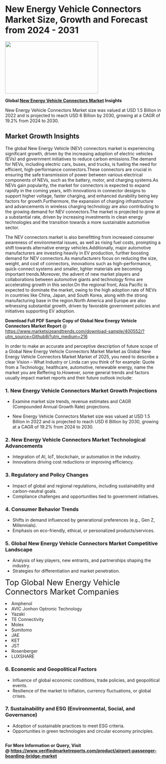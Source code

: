 <H1>New Energy Vehicle Connectors Market Size, Growth and Forecast from 2024 - 2031</H1><img class="aligncenter size-medium wp-image-584254" src="https://thirdeyenews.in/wp-content/uploads/2024/09/Global-Market-Research-300x168.jpeg" alt="" width="300" height="168" /><p><strong>Global&nbsp;<a href="https://www.marketsizeandtrends.com/download-sample/400552/?utm_source=Github8j?utm_medium=216">New Energy Vehicle Connectors Market</a> Insights</strong></p><p>New Energy Vehicle Connectors Market size was valued at USD 1.5 Billion in 2022 and is projected to reach USD 6 Billion by 2030, growing at a CAGR of 19.2% from 2024 to 2030.</p><p><h2>Market Growth Insights</h2> <p>The global New Energy Vehicle (NEV) connectors market is experiencing significant growth, driven by the increasing adoption of electric vehicles (EVs) and government initiatives to reduce carbon emissions.The demand for NEVs, including electric cars, buses, and trucks, is fueling the need for efficient, high-performance connectors.These connectors are crucial in ensuring the safe transmission of power between various electrical components of NEVs, such as the battery, motor, and charging systems.As NEVs gain popularity, the market for connectors is expected to expand rapidly in the coming years, with innovations in connector designs to support higher voltage, faster charging, and enhanced durability being key factors for growth.Furthermore, the expansion of charging infrastructure and advancements in wireless charging technology are also contributing to the growing demand for NEV connectors.The market is projected to grow at a substantial rate, driven by increasing investments in clean energy technologies and the transition towards a more sustainable automotive sector.</p> <p>The NEV connectors market is also benefitting from increased consumer awareness of environmental issues, as well as rising fuel costs, prompting a shift towards alternative energy vehicles.Additionally, major automotive manufacturers are investing heavily in EV production, further boosting demand for NEV connectors.As manufacturers focus on reducing the size, weight, and cost of connectors, innovations such as high-performance, quick-connect systems and smaller, lighter materials are becoming important trends.Moreover, the advent of new market players and collaborations between automotive giants and technology firms are accelerating growth in this sector.On the regional front, Asia Pacific is expected to dominate the market, owing to the high adoption rate of NEVs in countries like China, Japan, and South Korea, along with the strong manufacturing base in the region.North America and Europe are also witnessing substantial growth, driven by favorable government policies and initiatives supporting EV adoption.</p> <p><span class=""><strong>Download Full PDF Sample Copy of Global New Energy Vehicle Connectors Market Report</strong> @ <a href="https://www.marketsizeandtrends.com/download-sample/400552/?utm_source=Github8j?utm_medium=216" target="_blank">https://www.marketsizeandtrends.com/download-sample/400552/?utm_source=Github8j?utm_medium=216</a></span></p><p>In order to make an accurate and perceptive description of future scope of a Global&nbsp;New Energy Vehicle Connectors Market Market as Global&nbsp;New Energy Vehicle Connectors Market Market of 2025, you need to describe a clear Vision &ndash; What Industry or Linda can you think of for example: Quote from a Technology, healthcare, automotive, renewable energy, name the market you are Reffering to.However, some general trends and factors usually impact market reports and their future outlook include:</p><h3>1.&nbsp;<strong>New Energy Vehicle Connectors Market Growth Projections</strong></h3><ul><li>Examine market size trends, revenue estimates and CAGR (Compounded Annual Growth Rate) projections.</li><li><p>New Energy Vehicle Connectors Market size was valued at USD 1.5 Billion in 2022 and is projected to reach USD 6 Billion by 2030, growing at a CAGR of 19.2% from 2024 to 2030.</p></li></ul><h3>2.&nbsp;<strong>New Energy Vehicle Connectors Market Technological Advancements</strong></h3><ul><li>Integration of AI, IoT, blockchain, or automation in the industry.</li><li>Innovations driving cost reductions or improving efficiency.</li></ul><h3>3.&nbsp;<strong>Regulatory and Policy Changes</strong></h3><ul><li>Impact of global and regional regulations, including sustainability and carbon-neutral goals.</li><li>Compliance challenges and opportunities tied to government initiatives.</li></ul><h3>4.&nbsp;<strong>Consumer Behavior Trends</strong></h3><ul><li>Shifts in demand influenced by generational preferences (e.g., Gen Z, Millennials).</li><li>Emphasis on eco-friendly, ethical, or personalized products/services.</li></ul><h3>5.&nbsp;<strong>Global New Energy Vehicle Connectors Market Competitive Landscape</strong></h3><ul><li>Analysis of key players, new entrants, and partnerships shaping the industry.</li><li>Strategies for differentiation and market penetration.</li></ul><p data-pm-slice="1 1 []"><span style="color: inherit; font-family: inherit; font-size: 25px;">Top Global New Energy Vehicle Connectors Market Companies</span></p><div class="" data-test-id=""><p><li>Amphenol</li><li> AVIC Jonhon Optronic Technology</li><li> Yazaki</li><li> TE Connectivity</li><li> Molex</li><li> Sumitomo</li><li> JAE</li><li> KET</li><li> JST</li><li> Rosenberger</li><li> LUXSHARE</li></p></div><h3>6.&nbsp;<strong>Economic and Geopolitical Factors</strong></h3><ul><li>Influence of global economic conditions, trade policies, and geopolitical events.</li><li>Resilience of the market to inflation, currency fluctuations, or global crises.</li></ul><h3>7.&nbsp;<strong>Sustainability and ESG (Environmental, Social, and Governance)</strong></h3><ul><li>Adoption of sustainable practices to meet ESG criteria.</li><li>Opportunities in green technologies and circular economy principles.</li></ul><h2><strong style="font-size: 14px;">For More Information or Query, Visit @&nbsp;</strong><a style="background-color: #ffffff; font-size: 14px;" href="https://www.marketsizeandtrends.com/report/new-energy-vehicle-connectors-market/" target="_blank">https://www.verifiedmarketreports.com/product/airport-passenger-boarding-bridge-market</a></h2>